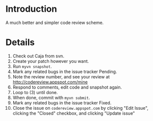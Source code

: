 # Introduction #

A much better and simpler code review scheme.

# Details #

  1. Check out Caja from svn.
  1. Create your patch however you want.
  1. Run `myvn snapshot`.
  1. Mark any related bugs in the issue tracker Pending.
  1. Note the review number, and see your review at http://codereview.appspot.com/mine
  1. Respond to comments, edit code and snapshot again.
  1. Loop to (3) until done.
  1. When done, commit with `myvn submit`.
  1. Mark any related bugs in the issue tracker Fixed.
  1. Close the issue on `codereview.appspot.com` by clicking "Edit Issue", clicking the "Closed" checkbox, and clicking "Update issue"